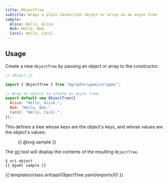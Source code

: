 ```yaml
---
title: ObjectTree
subtitle: Wraps a plain JavaScript object or array as an async tree
sample:
  Alice: Hello, Alice.
  Bob: Hello, Bob.
  Carol: Hello, Carol.
---
```


## Usage

Create a new `ObjectTree` by passing an object or array to the constructor:

```js
// object.js

import { ObjectTree } from "@graphorigami/origami";

// Wrap an object to create an async tree.
export default new ObjectTree({
  Alice: "Hello, Alice.",
  Bob: "Hello, Bob.",
  Carol: "Hello, Carol.",
});
```

This defines a tree whose keys are the object's keys, and whose values are the object's values:

<figure>
{{ @svg sample }}
</figure>

The [ori](/ori) tool will display the contents of the resulting `ObjectTree`.

```console
$ ori object
{{ @yaml sample }}
```

{{ templates/class.orit(api/ObjectTree.yaml/exports/0) }}
